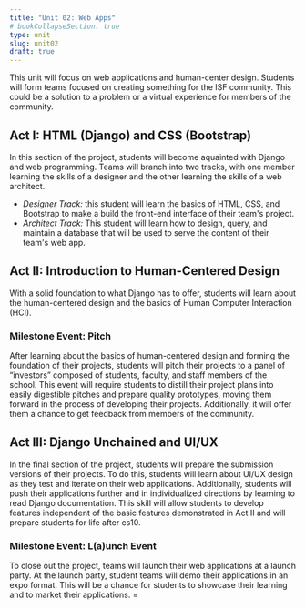 ```yaml
---
title: "Unit 02: Web Apps"
# bookCollapseSection: true
type: unit
slug: unit02
draft: true
---
```


This unit will focus on web applications and human-center design. Students will form teams focused on creating something for the ISF community. This could be a solution to a problem or a virtual experience for members of the community. 


## Act I: HTML (Django) and CSS (Bootstrap)

In this section of the project, students will become aquainted with Django and web programming. Teams will branch into two tracks, with one member learning the skills of a designer and the other learning
the skills of a web architect.

- *Designer Track:* this student will learn the basics of HTML, CSS, and Bootstrap to make a build the front-end
interface of their team's project.
- *Architect Track:* This student will learn how to design, query, and maintain a database that will be used to
serve the content of their team's web app.

<!-- ### Milestone Event: Hackathon
This section of the project will culminate in a hackathon where students apply the technical skills 
they’ve learned to realize the web application they have designed for their project. This event will 
allow students to work on their projects in a supportive, collaborative environment. At the end of the
hackathon, teams will have a working version 1.0 of their applications, which they can continue testing 
and developing in the final section of the project. -->

## Act II: Introduction to Human-Centered Design

With a solid foundation to what Django has to offer, students will learn about the human-centered design and the basics of Human Computer Interaction (HCI). 

### Milestone Event: Pitch
After learning about the basics of human-centered design and forming the foundation of their projects, 
students will pitch their projects to a panel of “investors” composed of students, faculty, and staff 
members of the school. This event will require students to distill their project plans into easily 
digestible pitches and prepare quality prototypes, moving them forward in the process of developing 
their projects. Additionally, it will offer them a chance to get feedback from members of the community.

## Act III: Django Unchained and UI/UX

In the final section of the project, students will prepare the submission versions of their projects. To do this, students will learn about UI/UX design as they test and iterate on their web applications. Additionally, students will push their applications further and in individualized directions by learning to read Django documentation. This skill will allow students to develop features independent of the basic features demonstrated in Act II and will prepare students for life after cs10.


### Milestone Event: L(a)unch Event

To close out the project, teams will launch their web applications at a launch party. At the launch party, student teams will demo their applications in an expo format. This will be a chance for students to showcase their learning and to market their applications. =


